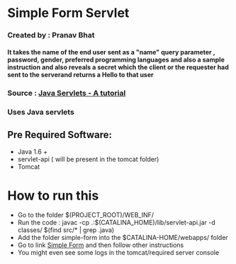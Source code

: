 # Simple Form Servlet


### Created by : Pranav Bhat
#### It takes the name of the end user sent as a "name" query parameter , password, gender, preferred programming languages and also a sample instruction and also reveals a secret which the client or the requester had sent to the serverand returns a Hello to that user
### Source : [Java Servlets - A tutorial](https://www.ntu.edu.sg/home/ehchua/programming/java/JavaServlets.html)
### Uses Java servlets

## Pre Required Software:
* Java 1.6 +
* servlet-api ( will be present in the tomcat folder)
* Tomcat

# How to run this
* Go to the folder $(PROJECT_ROOT)/WEB_INF/
* Run the code : javac -cp .:$(CATALINA_HOME)/lib/servlet-api.jar -d classes/ $(find src/* | grep .java)
* Add the folder simple-form into the $CATALINA-HOME/webapps/ folder
* Go to link [Simple Form](http://localhost:8080/simple-form) and then follow other instructions
* You might even see some logs in the tomcat/required server console
